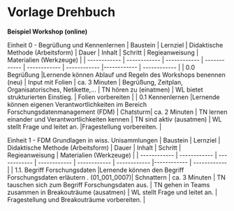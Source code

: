 <!--

author: Canan Hastik
author: Gurdrun Schwenk
author: Rebekka Reichert
email:    
version:  v1
language: DE

icon:     https://raw.githubusercontent.com/chastik/Beratung_Dateityp_Bild/refs/heads/main/SODa-Logo_full.svg
link:     https://raw.githubusercontent.com/chastik/Beratung/refs/heads/main/soda.css

comment:  WissKi SODA OERs

-->
# Vorlage Drehbuch

**Beispiel Workshop (online)**

Einheit 0 - Begrüßung und Kennenlernen 
| Baustein         | Lernziel         |  Didaktische Methode (Arbeitsform)   | Dauer | Inhalt        | Schritt       | Regieanweisung | Materialien (Werkzeuge)  |
| ------------     | ------------     |  ------------ | ------------  |  ------------  |  ------------  |------------  |  ------------  |
| 0.0  Begrüßung   |Lernende können Ablauf und Regeln des Workshops benennen (neu) | Input mit Folien | ca. 3 Minuten   | Begrüßung, Zeitplan, Organisatorisches, Netikette,... | TN hören zu (einatmen)    |  WL bietet strukturierten Einstieg. | Folien vorbereiten    | 
| 0.1  Kennenlernen   |Lernende können eigenen Verantwortlichkeiten im Bereich Forschungsdatenmanagement (FDM) | Chatsturm| ca. 2 Minuten   | TN lernen einander und Verantwortlichkeiten kennen | TN sind aktiv (ausatmen)    |  WL stellt Frage und leitet an. |Fragestellung vorbereiten.   | 

Einheit 1 - FDM Grundlagen in wiss. Unisammlungen 
| Baustein         | Lernziel         |  Didaktische Methode (Arbeitsform)   | Dauer | Inhalt        | Schritt       | Regieanweisung | Materialien (Werkzeuge)  |
| ------------     | ------------     |  ------------ | ------------  |  ------------  |  ------------  |------------  |  ------------  |
| 1.1. Begriff Forschungsdaten  |Lernende können den Begriff Forschungsdaten erläutern . (01\_001\_0007)| Schnattern | ca. 3 Minuten   | TN tauschen sich zum Begriff Forschungsdaten aus. |  TN gehen in Teams zusammen in Breakouträume (ausatmen)   |  WL stellt Frage und leitet an. | Fragestellung und Breakouträume vorbereiten.  | 


